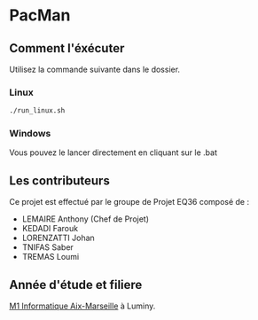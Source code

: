 # PacMan

## Comment l'éxécuter
Utilisez la commande suivante dans le dossier.
### Linux

```bash
./run_linux.sh
```
### Windows

Vous pouvez le lancer directement en cliquant sur le .bat

## Les contributeurs
Ce projet est effectué par le groupe de Projet EQ36 composé de :
- LEMAIRE Anthony (Chef de Projet)
- KEDADI Farouk
- LORENZATTI Johan
- TNIFAS Saber
- TREMAS Loumi


## Année d'étude et filiere
[M1 Informatique Aix-Marseille](https://formations.univ-amu.fr/ME5SIN.html) à Luminy.
